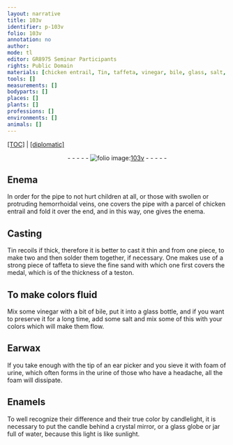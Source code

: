 ```yaml
---
layout: narrative
title: 103v
identifier: p-103v
folio: 103v
annotation: no
author:
mode: tl
editor: GR8975 Seminar Participants
rights: Public Domain
materials: [chicken entrail, Tin, taffeta, vinegar, bile, glass, salt, Earwax, urine, Enamels, crystal, water]
tools: []
measurements: []
bodyparts: []
places: []
plants: []
professions: []
environments: []
animals: []
---
```


<p><a href="{{ site.baseurl }}/translation/">[TOC]</a> | <a href="{{ site.baseurl }}/texts/p-103v_tc/" target="_blank">[diplomatic]</a></p><div class="folio" align="center">- - - - - <a href="http://gallica.bnf.fr/ark:/12148/btv1b10500001g/f212.image" target="_blank"><img src="https://cu-mkp.github.io/2017-workshop-edition/assets/photo-icon.png" alt="folio image: " style="display:inline-block; margin-bottom:-3px;"/>103v</a> - - - - - </div>  
  

## Enema

 
 In order for the pipe to not hurt children at all, or those with swollen or protruding hemorrhoidal veins, one covers the pipe with a parcel of <span class="m">chicken entrail</span> and fold it over the end, and in this way, one gives the enema.
 
 
  

## Casting

 
 <span class="m">Tin</span> recoils if thick, therefore it is better to cast it thin and from one piece, to make two and then solder them together, if necessary. One makes use of a strong piece of <span class="m">taffeta</span> to sieve the fine sand with which one first covers the medal, which is of the thickness of a teston.
 
 
  

## To make colors fluid

 
 Mix some <span class="m">vinegar</span> with a bit of <span class="m">bile</span>, put it into a <span class="m">glass</span> bottle, and if you want to preserve it for a long time, add some <span class="m">salt</span> and mix some of this with your colors which will make them flow.
 
 
  

## <span class="m">Earwax</span>

 
 If you take enough with the tip of an ear picker and you sieve it with foam of <span class="m">urine</span>, which often forms in <span class="sup">the <span class="m">urine</span></span> of those who have a headache, all the foam will dissipate.
 
 
  

## <span class="m">Enamels</span>

 
 To well recognize their difference and their true color by candlelight, it is necessary to put the candle behind a <span class="m">crystal</span> mirror, or a <span class="m">glass</span> globe or jar full of <span class="m">water</span>, because this light is like sunlight.
 
